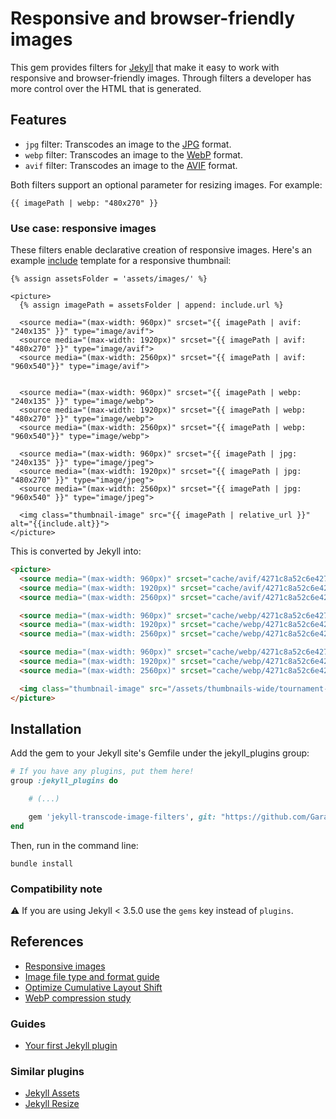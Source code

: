 # Responsive and browser-friendly images

This gem provides filters for [Jekyll](https://jekyllrb.com/) that make it easy to work with responsive and browser-friendly images. Through filters a developer has more control over the HTML that is generated.

## Features

- `jpg` filter: Transcodes an image to the [JPG](https://en.wikipedia.org/wiki/JPEG) format.
- `webp` filter: Transcodes an image to the [WebP](https://en.wikipedia.org/wiki/WebP) format.
- `avif` filter: Transcodes an image to the [AVIF](https://en.wikipedia.org/wiki/AVIF) format.
  
Both filters support an optional parameter for resizing images. For example:

```liquid
{{ imagePath | webp: "480x270" }}
```

### Use case: responsive images

These filters enable declarative creation of responsive images. Here's an example [include](https://jekyllrb.com/docs/includes/) template for a responsive thumbnail:

```liquid
{% assign assetsFolder = 'assets/images/' %}

<picture>
  {% assign imagePath = assetsFolder | append: include.url %}
  
  <source media="(max-width: 960px)" srcset="{{ imagePath | avif: "240x135" }}" type="image/avif">
  <source media="(max-width: 1920px)" srcset="{{ imagePath | avif: "480x270" }}" type="image/avif">
  <source media="(max-width: 2560px)" srcset="{{ imagePath | avif: "960x540"}}" type="image/avif">


  <source media="(max-width: 960px)" srcset="{{ imagePath | webp: "240x135" }}" type="image/webp">
  <source media="(max-width: 1920px)" srcset="{{ imagePath | webp: "480x270" }}" type="image/webp">
  <source media="(max-width: 2560px)" srcset="{{ imagePath | webp: "960x540"}}" type="image/webp">

  <source media="(max-width: 960px)" srcset="{{ imagePath | jpg: "240x135" }}" type="image/jpeg">
  <source media="(max-width: 1920px)" srcset="{{ imagePath | jpg: "480x270" }}" type="image/jpeg">
  <source media="(max-width: 2560px)" srcset="{{ imagePath | jpg: "960x540" }}" type="image/jpeg">

  <img class="thumbnail-image" src="{{ imagePath | relative_url }}" alt="{{include.alt}}">
</picture>
```

This is converted by Jekyll into:

```html
<picture>
  <source media="(max-width: 960px)" srcset="cache/avif/4271c8a52c6e4271ae912271f5e43f20-240x135.avif" type="image/avif">
  <source media="(max-width: 1920px)" srcset="cache/avif/4271c8a52c6e4271ae912271f5e43f20-480x270.avif" type="image/avif">
  <source media="(max-width: 2560px)" srcset="cache/avif/4271c8a52c6e4271ae912271f5e43f20-960x540.avif" type="image/avif">

  <source media="(max-width: 960px)" srcset="cache/webp/4271c8a52c6e4271ae912271f5e43f20-240x135.webp" type="image/webp">
  <source media="(max-width: 1920px)" srcset="cache/webp/4271c8a52c6e4271ae912271f5e43f20-480x270.webp" type="image/webp">
  <source media="(max-width: 2560px)" srcset="cache/webp/4271c8a52c6e4271ae912271f5e43f20-960x540.webp" type="image/webp">

  <source media="(max-width: 960px)" srcset="cache/webp/4271c8a52c6e4271ae912271f5e43f20-240x135.webp" type="image/jpeg">
  <source media="(max-width: 1920px)" srcset="cache/webp/4271c8a52c6e4271ae912271f5e43f20-480x270.webp" type="image/jpeg">
  <source media="(max-width: 2560px)" srcset="cache/webp/4271c8a52c6e4271ae912271f5e43f20-960x540.webp" type="image/jpeg">

  <img class="thumbnail-image" src="/assets/thumbnails-wide/tournament-event-01-2024.png" alt="">
</picture>
```

## Installation

Add the gem to your Jekyll site's Gemfile under the jekyll_plugins group:

```ruby
# If you have any plugins, put them here!
group :jekyll_plugins do

    # (...)

    gem 'jekyll-transcode-image-filters', git: "https://github.com/Garanas/jekyll-transcode-image-filters"
end
```

Then, run in the command line:

```
bundle install
```

### Compatibility note

:warning: If you are using Jekyll < 3.5.0 use the `gems` key instead of `plugins`.

## References

- [Responsive images](https://developer.mozilla.org/en-US/docs/Web/HTML/Responsive_images)
- [Image file type and format guide](https://developer.mozilla.org/en-US/docs/Web/Media/Formats/Image_types)
- [Optimize Cumulative Layout Shift](https://web.dev/articles/optimize-cls)
- [WebP compression study](https://developers.google.com/speed/webp/docs/webp_study)

### Guides

- [Your first Jekyll plugin](https://perseus333.github.io/blog/jekyll-first-plugin)

### Similar plugins

- [Jekyll Assets](https://github.com/envygeeks/jekyll-assets)
- [Jekyll Resize](https://github.com/MichaelCurrin/jekyll-resize)
